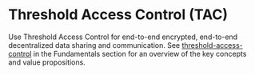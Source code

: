 # Threshold Access Control (TAC)

Use Threshold Access Control for end-to-end encrypted, end-to-end decentralized data sharing and communication. See [threshold-access-control](../../fundamentals/threshold-access-control/ "mention") in the Fundamentals section for an overview of the key concepts and value propositions.&#x20;
